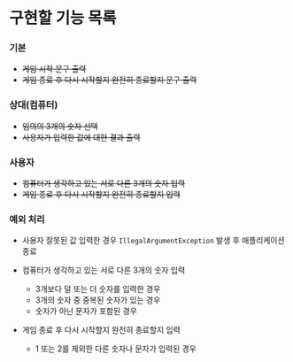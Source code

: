 # 구현할 기능 목록
### 기본
- ~~게임 시작 문구 출력~~
- ~~게임 종료 후 다시 시작할지 완전히 종료할지 문구 출력~~

### 상대(컴퓨터)
- ~~임의의 3개의 숫자 선택~~
- ~~사용자가 입력한 값에 대한 결과 출력~~

### 사용자
- ~~컴퓨터가 생각하고 있는 서로 다른 3개의 숫자 입력~~
- ~~게임 종료 후 다시 시작할지 완전히 종료할지 입력~~

### 예외 처리
- 사용자 잘못된 값 입력한 경우 ``IllegalArgumentException`` 발생 후 애플리케이션 종료
  

- 컴퓨터가 생각하고 있는 서로 다른 3개의 숫자 입력  
  - 3개보다 덜 또는 더 숫자를 입력한 경우
  - 3개의 숫자 중 중복된 숫자가 있는 경우
  - 숫자가 아닌 문자가 포함된 경우
  

- 게임 종료 후 다시 시작할지 완전히 종료할지 입력
  - 1 또는 2를 제외한 다른 숫자나 문자가 입력된 경우